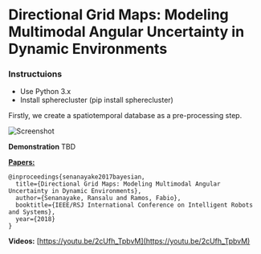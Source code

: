 # Directional Grid Maps: Modeling Multimodal Angular Uncertainty in Dynamic Environments

### Instructuions
* Use Python 3.x
* Install spherecluster (pip install spherecluster)

Firstly, we create a spatiotemporal database as a pre-processing step.

![Screenshot]("/Motivation.pdf")

**Demonstration**
TBD

**[Papers:](https://drive.google.com/file/d/1i-b6Lu0PwoCrEWtt3rFfjKPjlmit8cLk/view)**
```
@inproceedings{senanayake2017bayesian,
  title={Directional Grid Maps: Modeling Multimodal Angular Uncertainty in Dynamic Environments},
  author={Senanayake, Ransalu and Ramos, Fabio},
  booktitle={IEEE/RSJ International Conference on Intelligent Robots and Systems},
  year={2018}
}
```

**Videos:**
[https://youtu.be/2cUfh_TpbvM](https://youtu.be/2cUfh_TpbvM)
